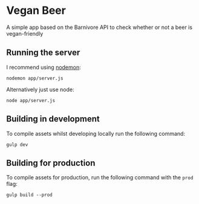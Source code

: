 # Vegan Beer

A simple app based on the Barnivore API to check whether or not a beer is vegan-friendly

## Running the server

I recommend using [nodemon](http://nodemon.io/):

```
nodemon app/server.js
```

Alternatively just use node:

```
node app/server.js
```

## Building in development

To compile assets whilst developing locally run the following command:

```
gulp dev
```

## Building for production

To compile assets for production, run the following command with the `prod` flag:

```
gulp build --prod
```
